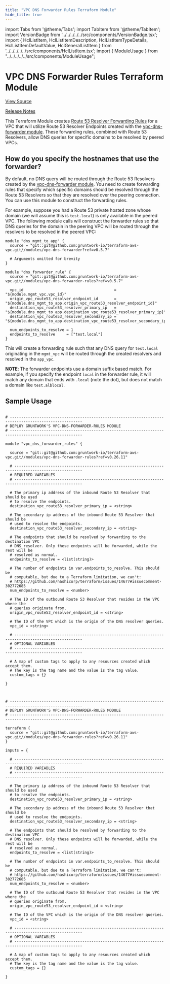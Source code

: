 ```yaml
---
title: "VPC DNS Forwarder Rules Terraform Module"
hide_title: true
---
```


import Tabs from '@theme/Tabs';
import TabItem from '@theme/TabItem';
import VersionBadge from '../../../../../src/components/VersionBadge.tsx';
import { HclListItem, HclListItemDescription, HclListItemTypeDetails, HclListItemDefaultValue, HclGeneralListItem } from '../../../../../src/components/HclListItem.tsx';
import { ModuleUsage } from "../../../../../src/components/ModuleUsage";

<VersionBadge repoTitle="VPC Modules" version="0.26.11" lastModifiedVersion="0.26.8"/>

# VPC DNS Forwarder Rules Terraform Module

<a href="https://github.com/gruntwork-io/terraform-aws-vpc/tree/v0.26.11/modules/vpc-dns-forwarder-rules" className="link-button" title="View the source code for this module in GitHub.">View Source</a>

<a href="https://github.com/gruntwork-io/terraform-aws-vpc/releases/tag/v0.26.8" className="link-button" title="Release notes for only versions which impacted this module.">Release Notes</a>

This Terraform Module creates [Route 53 Resolver Forwarding
Rules](https://docs.aws.amazon.com/Route53/latest/DeveloperGuide/resolver-rules-managing.html) for a VPC that will
utilize Route 53 Resolver Endpoints created with the [vpc-dns-forwarder module](https://github.com/gruntwork-io/terraform-aws-vpc/tree/v0.26.11/modules/vpc-dns-forwarder). These forwarding
rules, combined with Route 53 Resolvers, allow DNS queries for specific domains to be resolved by peered VPCs.

## How do you specify the hostnames that use the forwarder?

By default, no DNS query will be routed through the Route 53 Resolvers created by the [vpc-dns-forwarder
module](https://github.com/gruntwork-io/terraform-aws-vpc/tree/v0.26.11/modules/vpc-dns-forwarder). You need to create forwarding rules that specify which specific domains should be
resolved through the Route 53 Resolvers so that they are resolved over the peering connection. You can use this module
to construct the forwarding rules.

For example, suppose you had a Route 53 private hosted zone whose domain (we will assume this is `test.local`) is only
available in the peered VPC. The following module calls will construct the forwarder rules so that DNS queries
for the domain in the peering VPC will be routed through the resolvers to be resolved in the peered VPC:

```hcl
module "dns_mgmt_to_app" {
  source = "git::git@github.com:gruntwork-io/terraform-aws-vpc.git//modules/vpc-dns-forwarder?ref=v0.5.7"

  # Arguments omitted for brevity
}

module "dns_forwarder_rule" {
  source = "git::git@github.com:gruntwork-io/terraform-aws-vpc.git//modules/vpc-dns-forwarder-rules?ref=v0.5.7"

  vpc_id                                        = "${module.mgmt_vpc.vpc_id}"
  origin_vpc_route53_resolver_endpoint_id       = "${module.dns_mgmt_to_app.origin_vpc_route53_resolver_endpoint_id}"
  destination_vpc_route53_resolver_primary_ip   = "${module.dns_mgmt_to_app.destination_vpc_route53_resolver_primary_ip}"
  destination_vpc_route53_resolver_secondary_ip = "${module.dns_mgmt_to_app.destination_vpc_route53_resolver_secondary_ip}"

  num_endpoints_to_resolve = 1
  endpoints_to_resolve     = ["test.local"]
}
```

This will create a forwarding rule such that any DNS query for `test.local` originating in the `mgmt_vpc` will be routed
through the created resolvers and resolved in the `app_vpc`.

**NOTE**: The forwarder endpoints use a domain suffix based match. For example, if you specify the endpoint `local` in the
forwarder rule, it will match any domain that ends with `.local` (note the dot), but does not match a domain like `test.alblocal`.

## Sample Usage

<Tabs>
<TabItem value="terraform" label="Terraform" default>

```hcl title="main.tf"

# ------------------------------------------------------------------------------------------------------
# DEPLOY GRUNTWORK'S VPC-DNS-FORWARDER-RULES MODULE
# ------------------------------------------------------------------------------------------------------

module "vpc_dns_forwarder_rules" {

  source = "git::git@github.com:gruntwork-io/terraform-aws-vpc.git//modules/vpc-dns-forwarder-rules?ref=v0.26.11"

  # ----------------------------------------------------------------------------------------------------
  # REQUIRED VARIABLES
  # ----------------------------------------------------------------------------------------------------

  # The primary ip address of the inbound Route 53 Resolver that should be used
  # to resolve the endpoints.
  destination_vpc_route53_resolver_primary_ip = <string>

  # The secondary ip address of the inbound Route 53 Resolver that should be
  # used to resolve the endpoints.
  destination_vpc_route53_resolver_secondary_ip = <string>

  # The endpoints that should be resolved by forwarding to the destination VPC
  # DNS resolver. Only these endpoints will be forwarded, while the rest will be
  # resolved as normal.
  endpoints_to_resolve = <list(string)>

  # The number of endpoints in var.endpoints_to_resolve. This should be
  # computable, but due to a Terraform limitation, we can't:
  # https://github.com/hashicorp/terraform/issues/14677#issuecomment-302772685
  num_endpoints_to_resolve = <number>

  # The ID of the outbound Route 53 Resolver that resides in the VPC where the
  # queries originate from.
  origin_vpc_route53_resolver_endpoint_id = <string>

  # The ID of the VPC which is the origin of the DNS resolver queries.
  vpc_id = <string>

  # ----------------------------------------------------------------------------------------------------
  # OPTIONAL VARIABLES
  # ----------------------------------------------------------------------------------------------------

  # A map of custom tags to apply to any resources created which accept them.
  # The key is the tag name and the value is the tag value.
  custom_tags = {}

}


```

</TabItem>
<TabItem value="terragrunt" label="Terragrunt" default>

```hcl title="terragrunt.hcl"

# ------------------------------------------------------------------------------------------------------
# DEPLOY GRUNTWORK'S VPC-DNS-FORWARDER-RULES MODULE
# ------------------------------------------------------------------------------------------------------

terraform {
  source = "git::git@github.com:gruntwork-io/terraform-aws-vpc.git//modules/vpc-dns-forwarder-rules?ref=v0.26.11"
}

inputs = {

  # ----------------------------------------------------------------------------------------------------
  # REQUIRED VARIABLES
  # ----------------------------------------------------------------------------------------------------

  # The primary ip address of the inbound Route 53 Resolver that should be used
  # to resolve the endpoints.
  destination_vpc_route53_resolver_primary_ip = <string>

  # The secondary ip address of the inbound Route 53 Resolver that should be
  # used to resolve the endpoints.
  destination_vpc_route53_resolver_secondary_ip = <string>

  # The endpoints that should be resolved by forwarding to the destination VPC
  # DNS resolver. Only these endpoints will be forwarded, while the rest will be
  # resolved as normal.
  endpoints_to_resolve = <list(string)>

  # The number of endpoints in var.endpoints_to_resolve. This should be
  # computable, but due to a Terraform limitation, we can't:
  # https://github.com/hashicorp/terraform/issues/14677#issuecomment-302772685
  num_endpoints_to_resolve = <number>

  # The ID of the outbound Route 53 Resolver that resides in the VPC where the
  # queries originate from.
  origin_vpc_route53_resolver_endpoint_id = <string>

  # The ID of the VPC which is the origin of the DNS resolver queries.
  vpc_id = <string>

  # ----------------------------------------------------------------------------------------------------
  # OPTIONAL VARIABLES
  # ----------------------------------------------------------------------------------------------------

  # A map of custom tags to apply to any resources created which accept them.
  # The key is the tag name and the value is the tag value.
  custom_tags = {}

}


```

</TabItem>
</Tabs>


<!-- ##DOCS-SOURCER-START
{
  "originalSources": [
    "https://github.com/gruntwork-io/terraform-aws-vpc/tree/v0.26.11/modules/vpc-dns-forwarder-rules/readme.md",
    "https://github.com/gruntwork-io/terraform-aws-vpc/tree/v0.26.11/modules/vpc-dns-forwarder-rules/variables.tf",
    "https://github.com/gruntwork-io/terraform-aws-vpc/tree/v0.26.11/modules/vpc-dns-forwarder-rules/outputs.tf"
  ],
  "sourcePlugin": "module-catalog-api",
  "hash": "0d767b7757bfd17a998e162c74b394e7"
}
##DOCS-SOURCER-END -->

